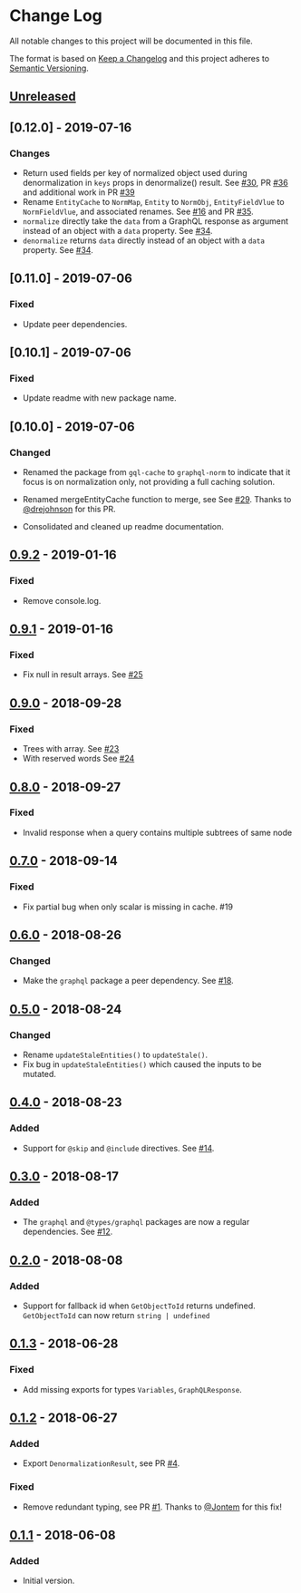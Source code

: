 # Change Log

All notable changes to this project will be documented in this file.

The format is based on [Keep a Changelog](http://keepachangelog.com/)
and this project adheres to [Semantic Versioning](http://semver.org/).

## [Unreleased]

## [0.12.0] - 2019-07-16

### Changes

- Return used fields per key of normalized object used during denormalization in `keys` props in denormalize() result. See [#30](https://github.com/dividab/graphql-norm/pull/30), PR [#36](https://github.com/dividab/graphql-norm/pull/36) and additional work in PR [#39](https://github.com/dividab/graphql-norm/pull/39)
- Rename `EntityCache` to `NormMap`, `Entity` to `NormObj`, `EntityFieldVlue` to `NormFieldVlue`, and associated renames. See [#16](https://github.com/dividab/graphql-norm/issues/16) and PR [#35](https://github.com/dividab/graphql-norm/pull/35).
- `normalize` directly take the `data` from a GraphQL response as argument instead of an object with a `data` property. See [#34](https://github.com/dividab/graphql-norm/pull/29).
- `denormalize` returns `data` directly instead of an object with a `data` property. See [#34](https://github.com/dividab/graphql-norm/pull/29).

## [0.11.0] - 2019-07-06

### Fixed

- Update peer dependencies.

## [0.10.1] - 2019-07-06

### Fixed

- Update readme with new package name.

## [0.10.0] - 2019-07-06

### Changed

- Renamed the package from `gql-cache` to `graphql-norm` to indicate that it focus is on normalization only, not providing a full caching solution.

- Renamed mergeEntityCache function to merge, see See [#29](https://github.com/dividab/graphql-norm/pull/29). Thanks to [@drejohnson](https://github.com/drejohnson) for this PR.

- Consolidated and cleaned up readme documentation.

## [0.9.2] - 2019-01-16

### Fixed

- Remove console.log.

## [0.9.1] - 2019-01-16

### Fixed

- Fix null in result arrays. See [#25](https://github.com/dividab/graphql-norm/pull/25)

## [0.9.0] - 2018-09-28

### Fixed

- Trees with array. See [#23](https://github.com/dividab/graphql-norm/pull/23)
- With reserved words See [#24](https://github.com/dividab/graphql-norm/pull/24)

## [0.8.0] - 2018-09-27

### Fixed

- Invalid response when a query contains multiple subtrees of same node

## [0.7.0] - 2018-09-14

### Fixed

- Fix partial bug when only scalar is missing in cache. #19

## [0.6.0] - 2018-08-26

### Changed

- Make the `graphql` package a peer dependency. See [#18](https://github.com/dividab/graphql-norm/pull/18).

## [0.5.0] - 2018-08-24

### Changed

- Rename `updateStaleEntities()` to `updateStale()`.
- Fix bug in `updateStaleEntities()` which caused the inputs to be mutated.

## [0.4.0] - 2018-08-23

### Added

- Support for `@skip` and `@include` directives. See [#14](https://github.com/dividab/graphql-norm/issues/14).

## [0.3.0] - 2018-08-17

### Added

- The `graphql` and `@types/graphql` packages are now a regular dependencies. See [#12](https://github.com/dividab/graphql-norm/issues/12).

## [0.2.0] - 2018-08-08

### Added

- Support for fallback id when `GetObjectToId` returns undefined. `GetObjectToId` can now return `string | undefined`

## [0.1.3] - 2018-06-28

### Fixed

- Add missing exports for types `Variables`, `GraphQLResponse`.

## [0.1.2] - 2018-06-27

### Added

- Export `DenormalizationResult`, see PR [#4](https://github.com/dividab/graphql-norm/pull/4).

### Fixed

- Remove redundant typing, see PR [#1](https://github.com/dividab/graphql-norm/pull/1). Thanks to [@Jontem](https://github.com/Jontem) for this fix!

## [0.1.1] - 2018-06-08

### Added

- Initial version.

[unreleased]: https://github.com/dividab/graphql-norm/compare/v0.9.2...master
[0.9.2]: https://github.com/dividab/graphql-norm/compare/v0.9.1...v0.9.2
[0.9.1]: https://github.com/dividab/graphql-norm/compare/v0.9.0...v0.9.1
[0.9.0]: https://github.com/dividab/graphql-norm/compare/v0.8.0...v0.9.0
[0.8.0]: https://github.com/dividab/graphql-norm/compare/v0.7.0...v0.8.0
[0.7.0]: https://github.com/dividab/graphql-norm/compare/v0.6.0...v0.7.0
[0.6.0]: https://github.com/dividab/graphql-norm/compare/v0.5.0...v0.6.0
[0.5.0]: https://github.com/dividab/graphql-norm/compare/v0.4.0...v0.5.0
[0.4.0]: https://github.com/dividab/graphql-norm/compare/v0.3.0...v0.4.0
[0.3.0]: https://github.com/dividab/graphql-norm/compare/v0.2.0...v0.3.0
[0.2.0]: https://github.com/dividab/graphql-norm/compare/v0.1.3...v0.2.0
[0.1.3]: https://github.com/dividab/graphql-norm/compare/v0.1.2...v0.1.3
[0.1.2]: https://github.com/dividab/graphql-norm/compare/v0.1.1...v0.1.2
[0.1.1]: https://github.com/dividab/graphql-norm/compare/v0.1.0...v0.1.1
